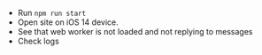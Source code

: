 - Run `npm run start`
- Open site on iOS 14 device.
- See that web worker is not loaded and not replying to messages
- Check logs